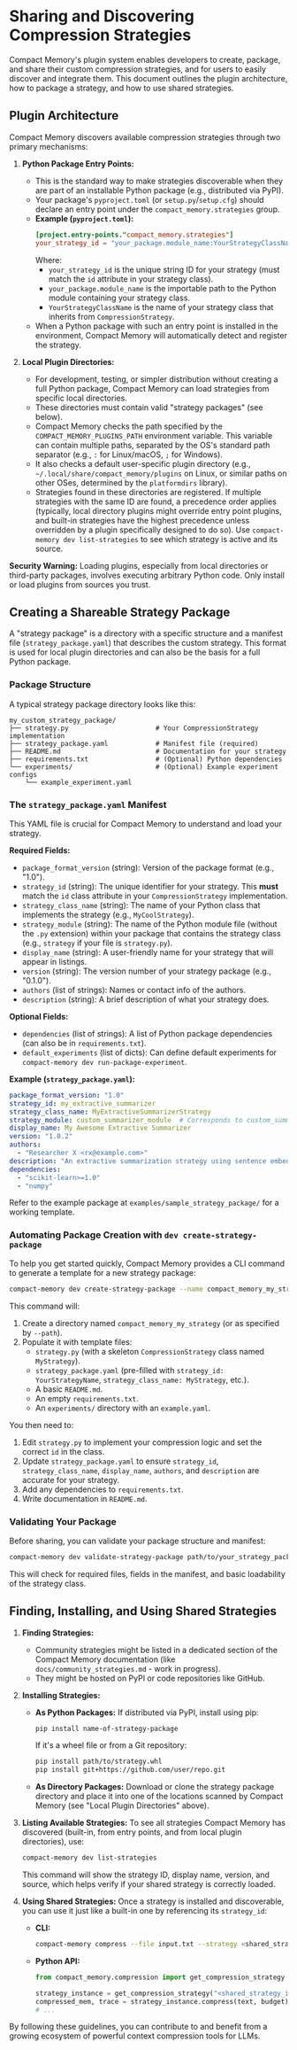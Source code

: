 # Sharing and Discovering Compression Strategies

Compact Memory's plugin system enables developers to create, package, and share their custom compression strategies, and for users to easily discover and integrate them. This document outlines the plugin architecture, how to package a strategy, and how to use shared strategies.

## Plugin Architecture

Compact Memory discovers available compression strategies through two primary mechanisms:

1.  **Python Package Entry Points:**
    *   This is the standard way to make strategies discoverable when they are part of an installable Python package (e.g., distributed via PyPI).
    *   Your package's `pyproject.toml` (or `setup.py`/`setup.cfg`) should declare an entry point under the `compact_memory.strategies` group.
    *   **Example (`pyproject.toml`):**
        ```toml
        [project.entry-points."compact_memory.strategies"]
        your_strategy_id = "your_package.module_name:YourStrategyClassName"
        ```
        Where:
        *   `your_strategy_id` is the unique string ID for your strategy (must match the `id` attribute in your strategy class).
        *   `your_package.module_name` is the importable path to the Python module containing your strategy class.
        *   `YourStrategyClassName` is the name of your strategy class that inherits from `CompressionStrategy`.
    *   When a Python package with such an entry point is installed in the environment, Compact Memory will automatically detect and register the strategy.

2.  **Local Plugin Directories:**
    *   For development, testing, or simpler distribution without creating a full Python package, Compact Memory can load strategies from specific local directories.
    *   These directories must contain valid "strategy packages" (see below).
    *   Compact Memory checks the path specified by the `COMPACT_MEMORY_PLUGINS_PATH` environment variable. This variable can contain multiple paths, separated by the OS's standard path separator (e.g., `:` for Linux/macOS, `;` for Windows).
    *   It also checks a default user-specific plugin directory (e.g., `~/.local/share/compact_memory/plugins` on Linux, or similar paths on other OSes, determined by the `platformdirs` library).
    *   Strategies found in these directories are registered. If multiple strategies with the same ID are found, a precedence order applies (typically, local directory plugins might override entry point plugins, and built-in strategies have the highest precedence unless overridden by a plugin specifically designed to do so). Use `compact-memory dev list-strategies` to see which strategy is active and its source.

**Security Warning:** Loading plugins, especially from local directories or third-party packages, involves executing arbitrary Python code. Only install or load plugins from sources you trust.

## Creating a Shareable Strategy Package

A "strategy package" is a directory with a specific structure and a manifest file (`strategy_package.yaml`) that describes the custom strategy. This format is used for local plugin directories and can also be the basis for a full Python package.

### Package Structure

A typical strategy package directory looks like this:

```
my_custom_strategy_package/
├── strategy.py                      # Your CompressionStrategy implementation
├── strategy_package.yaml            # Manifest file (required)
├── README.md                        # Documentation for your strategy
├── requirements.txt                 # (Optional) Python dependencies
└── experiments/                     # (Optional) Example experiment configs
    └── example_experiment.yaml
```

### The `strategy_package.yaml` Manifest

This YAML file is crucial for Compact Memory to understand and load your strategy.

**Required Fields:**

*   `package_format_version` (string): Version of the package format (e.g., "1.0").
*   `strategy_id` (string): The unique identifier for your strategy. This **must** match the `id` class attribute in your `CompressionStrategy` implementation.
*   `strategy_class_name` (string): The name of your Python class that implements the strategy (e.g., `MyCoolStrategy`).
*   `strategy_module` (string): The name of the Python module file (without the `.py` extension) within your package that contains the strategy class (e.g., `strategy` if your file is `strategy.py`).
*   `display_name` (string): A user-friendly name for your strategy that will appear in listings.
*   `version` (string): The version number of your strategy package (e.g., "0.1.0").
*   `authors` (list of strings): Names or contact info of the authors.
*   `description` (string): A brief description of what your strategy does.

**Optional Fields:**

*   `dependencies` (list of strings): A list of Python package dependencies (can also be in `requirements.txt`).
*   `default_experiments` (list of dicts): Can define default experiments for `compact-memory dev run-package-experiment`.

**Example (`strategy_package.yaml`):**

```yaml
package_format_version: "1.0"
strategy_id: my_extractive_summarizer
strategy_class_name: MyExtractiveSummarizerStrategy
strategy_module: custom_summarizer_module  # Corresponds to custom_summarizer_module.py
display_name: My Awesome Extractive Summarizer
version: "1.0.2"
authors:
  - "Researcher X <rx@example.com>"
description: "An extractive summarization strategy using sentence embeddings and clustering."
dependencies:
  - "scikit-learn>=1.0"
  - "numpy"
```

Refer to the example package at `examples/sample_strategy_package/` for a working template.

### Automating Package Creation with `dev create-strategy-package`

To help you get started quickly, Compact Memory provides a CLI command to generate a template for a new strategy package:

```bash
compact-memory dev create-strategy-package --name compact_memory_my_strategy
```

This command will:
1.  Create a directory named `compact_memory_my_strategy` (or as specified by `--path`).
2.  Populate it with template files:
    *   `strategy.py` (with a skeleton `CompressionStrategy` class named `MyStrategy`).
    *   `strategy_package.yaml` (pre-filled with `strategy_id: YourStrategyName`, `strategy_class_name: MyStrategy`, etc.).
    *   A basic `README.md`.
    *   An empty `requirements.txt`.
    *   An `experiments/` directory with an `example.yaml`.

You then need to:
1.  Edit `strategy.py` to implement your compression logic and set the correct `id` in the class.
2.  Update `strategy_package.yaml` to ensure `strategy_id`, `strategy_class_name`, `display_name`, `authors`, and `description` are accurate for your strategy.
3.  Add any dependencies to `requirements.txt`.
4.  Write documentation in `README.md`.

### Validating Your Package

Before sharing, you can validate your package structure and manifest:
```bash
compact-memory dev validate-strategy-package path/to/your_strategy_package_directory
```
This will check for required files, fields in the manifest, and basic loadability of the strategy class.

## Finding, Installing, and Using Shared Strategies

1.  **Finding Strategies:**
    *   Community strategies might be listed in a dedicated section of the Compact Memory documentation (like `docs/community_strategies.md` - work in progress).
    *   They might be hosted on PyPI or code repositories like GitHub.

2.  **Installing Strategies:**
    *   **As Python Packages:** If distributed via PyPI, install using pip:
        ```bash
        pip install name-of-strategy-package
        ```
        If it's a wheel file or from a Git repository:
        ```bash
        pip install path/to/strategy.whl
        pip install git+https://github.com/user/repo.git
        ```
    *   **As Directory Packages:** Download or clone the strategy package directory and place it into one of the locations scanned by Compact Memory (see "Local Plugin Directories" above).

3.  **Listing Available Strategies:**
    To see all strategies Compact Memory has discovered (built-in, from entry points, and from local plugin directories), use:
    ```bash
    compact-memory dev list-strategies
    ```
    This command will show the strategy ID, display name, version, and source, which helps verify if your shared strategy is correctly loaded.

4.  **Using Shared Strategies:**
    Once a strategy is installed and discoverable, you can use it just like a built-in one by referencing its `strategy_id`:
    *   **CLI:**
        ```bash
        compact-memory compress --file input.txt --strategy <shared_strategy_id> --budget <value>
        ```
    *   **Python API:**
        ```python
        from compact_memory.compression import get_compression_strategy

        strategy_instance = get_compression_strategy("<shared_strategy_id>")()
        compressed_mem, trace = strategy_instance.compress(text, budget)
        # ...
        ```

By following these guidelines, you can contribute to and benefit from a growing ecosystem of powerful context compression tools for LLMs.

